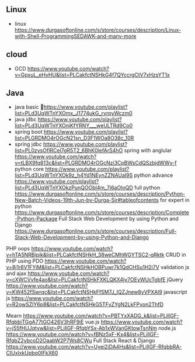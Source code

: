 ## Linux
- linux https://www.durgasoftonline.com/s/store/courses/description/Linux-with-Shell-ProgrammingSEDAWK-and-many-more

## cloud 
- GCD https://www.youtube.com/watch?v=GpxuL_eHyHU&list=PLCakfctNSHkG4f7QYccrgCtV7xHzsYT1x

## Java
- java basic 🦖https://www.youtube.com/playlist?list=PLd3UqWTnYXOmx_J1774ukG_rvrpyWczm0
- java jdbc    https://www.youtube.com/playlist?list=PLd3UqWTnYXOniKfYRNY___weULTRd9Co0
- spring boot  https://www.youtube.com/playlist?list=PLGRDMO4rOGcN21sn_D3F1WOa8O38c_10R
- spring jdbc  https://www.youtube.com/playlist?list=PL0zysOflRCel7gR5T2_6BhK0lefArS4hO
spring with anglular https://www.youtube.com/watch?v=tLBX9fq813c&list=PLGRDMO4rOGcNzi3CpBWsCdQSzbjdWWy-f
python core  https://www.youtube.com/playlist?list=PLd3UqWTnYXOk9z_h4Yd1NEynZZNAUaI9S
python advance https://www.youtube.com/playlist?list=PLd3UqWTnYXOkzPunQOObl4m_7i6aOIoQD
full python https://www.durgasoftonline.com/s/store/courses/description/Python-New-Batch-Videos-19th-Jun-by-Durga-Sir#tableofcontents
for expert in python https://www.durgasoftonline.com/s/store/courses/description/Complete-Python-Package
Full Stack Web Development by using Python and Django  https://www.durgasoftonline.com/s/store/courses/description/Full-Stack-Web-Development-by-using-Python-and-Django

PHP oops https://www.youtube.com/watch?v=hTA5NRBipik&list=PLCakfctNSHkH_38weCMhWGYTSC2-qRktk
CRUD in PHP using PDO  https://www.youtube.com/watch?v=8j1r8V1FYiM&list=PLCakfctNSHkHOBPuwr7k1QdCHSu1H2i7V
validation js and ajax https://www.youtube.com/watch?v=cXWCVvfe4ao&list=PLCakfctNSHkFXKLQKX4jv7OEyWUcTgbfE
jQuery https://www.youtube.com/watch?v=KW452fSwrqc&list=PLCakfctNSHkFfSM7J_IQZJnew8yVPXAl9
javascript js https://www.youtube.com/watch?v=R2owSZlY6p8&list=PLCakfctNSHkG5TFvZYgN2LkFPvon2ThfD
  
Mearn https://www.youtube.com/watch?v=PBTYxXADG_k&list=PLillGF-RfqbbiTGgA77tGO426V3hRF9iE
vue.js https://www.youtube.com/watch?v=j55fHUJqtyw&list=PLillGF-RfqbYSx-Ab1xWVanGKtowTsnNm
node.js https://www.youtube.com/watch?v=fBNz5xF-Kx4&list=PLillGF-RfqbZ2ybcoD2OaabW2P7Ws8CWu
Full Stack React & Django https://www.youtube.com/watch?v=Uyei2iDA4Hs&list=PLillGF-RfqbbRA-CIUxlxkUpbq0IFkX60
